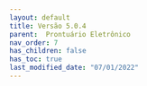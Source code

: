```yaml
---
layout: default
title: Versão 5.0.4
parent:  Prontuário Eletrônico
nav_order: 7
has_children: false
has_toc: true
last_modified_date: "07/01/2022"
---
```


